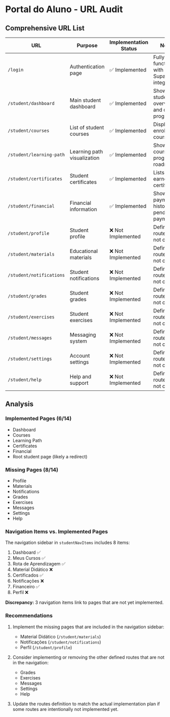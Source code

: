 # Portal do Aluno - URL Audit

## Comprehensive URL List

| URL | Purpose | Implementation Status | Notes |
|-----|---------|----------------------|-------|
| `/login` | Authentication page | ✅ Implemented | Fully functional with Supabase integration |
| `/student/dashboard` | Main student dashboard | ✅ Implemented | Shows student overview and course progress |
| `/student/courses` | List of student courses | ✅ Implemented | Displays enrolled courses |
| `/student/learning-path` | Learning path visualization | ✅ Implemented | Shows course progression roadmap |
| `/student/certificates` | Student certificates | ✅ Implemented | Lists earned certificates |
| `/student/financial` | Financial information | ✅ Implemented | Shows payment history and pending payments |
| `/student/profile` | Student profile | ❌ Not Implemented | Defined in routes but not created |
| `/student/materials` | Educational materials | ❌ Not Implemented | Defined in routes but not created |
| `/student/notifications` | Student notifications | ❌ Not Implemented | Defined in routes but not created |
| `/student/grades` | Student grades | ❌ Not Implemented | Defined in routes but not created |
| `/student/exercises` | Student exercises | ❌ Not Implemented | Defined in routes but not created |
| `/student/messages` | Messaging system | ❌ Not Implemented | Defined in routes but not created |
| `/student/settings` | Account settings | ❌ Not Implemented | Defined in routes but not created |
| `/student/help` | Help and support | ❌ Not Implemented | Defined in routes but not created |

## Analysis

### Implemented Pages (6/14)
- Dashboard
- Courses
- Learning Path
- Certificates
- Financial
- Root student page (likely a redirect)

### Missing Pages (8/14)
- Profile
- Materials
- Notifications
- Grades
- Exercises
- Messages
- Settings
- Help

### Navigation Items vs. Implemented Pages

The navigation sidebar in `studentNavItems` includes 8 items:
1. Dashboard ✅
2. Meus Cursos ✅
3. Rota de Aprendizagem ✅
4. Material Didático ❌
5. Certificados ✅
6. Notificações ❌
7. Financeiro ✅
8. Perfil ❌

**Discrepancy:** 3 navigation items link to pages that are not yet implemented.

### Recommendations

1. Implement the missing pages that are included in the navigation sidebar:
   - Material Didático (`/student/materials`)
   - Notificações (`/student/notifications`)
   - Perfil (`/student/profile`)

2. Consider implementing or removing the other defined routes that are not in the navigation:
   - Grades
   - Exercises
   - Messages
   - Settings
   - Help

3. Update the routes definition to match the actual implementation plan if some routes are intentionally not implemented yet.
